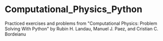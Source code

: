 # Computational_Physics_Python
Practiced exercises and problems from "Computational Physics: Problem Solving With Python" by Rubin H. Landau, Manuel J. Paez, and Cristian C. Bordeianu
